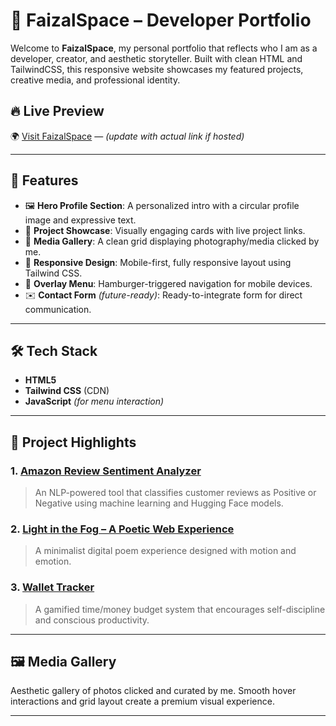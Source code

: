 # 🌌 FaizalSpace – Developer Portfolio

Welcome to **FaizalSpace**, my personal portfolio that reflects who I am as a developer, creator, and aesthetic storyteller. Built with clean HTML and TailwindCSS, this responsive website showcases my featured projects, creative media, and professional identity.

## 🔥 Live Preview
🌍 [Visit FaizalSpace](https://your-live-link.com) — *(update with actual link if hosted)*

---

## 📁 Features

- 🖼️ **Hero Profile Section**: A personalized intro with a circular profile image and expressive text.
- 🚀 **Project Showcase**: Visually engaging cards with live project links.
- 🎨 **Media Gallery**: A clean grid displaying photography/media clicked by me.
- 📱 **Responsive Design**: Mobile-first, fully responsive layout using Tailwind CSS.
- 🍔 **Overlay Menu**: Hamburger-triggered navigation for mobile devices.
- ✉️ **Contact Form** *(future-ready)*: Ready-to-integrate form for direct communication.

---

## 🛠️ Tech Stack

- **HTML5**
- **Tailwind CSS** (CDN)
- **JavaScript** *(for menu interaction)*

---

## 📸 Project Highlights

### 1. [Amazon Review Sentiment Analyzer](https://huggingface.co/spaces/FAISAL7236/amazon-sentiment-streamlit)
> An NLP-powered tool that classifies customer reviews as Positive or Negative using machine learning and Hugging Face models.

### 2. [Light in the Fog – A Poetic Web Experience](https://faizdevx.github.io/Light-in-the-Fog/)
> A minimalist digital poem experience designed with motion and emotion.

### 3. [Wallet Tracker](https://faizdevx.github.io/wallet-tracker/)
> A gamified time/money budget system that encourages self-discipline and conscious productivity.

---

## 🖼️ Media Gallery

Aesthetic gallery of photos clicked and curated by me. Smooth hover interactions and grid layout create a premium visual experience.

---